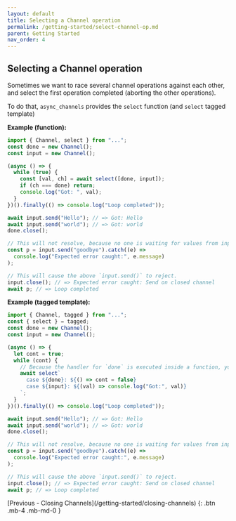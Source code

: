 ```yaml
---
layout: default
title: Selecting a Channel operation
permalink: /getting-started/select-channel-op.md
parent: Getting Started
nav_order: 4
---
```


## Selecting a Channel operation

Sometimes we want to race several channel operations against each other, and
select the first operation completed (aborting the other operations).

To do that, `async_channels` provides the `select` function (and `select` tagged
template)

**Example (function):**

```js
import { Channel, select } from "...";
const done = new Channel();
const input = new Channel();

(async () => {
  while (true) {
    const [val, ch] = await select([done, input]);
    if (ch === done) return;
    console.log("Got: ", val);
  }
})().finally(() => console.log("Loop completed"));

await input.send("Hello"); // => Got: Hello
await input.send("world"); // => Got: world
done.close();

// This will not resolve, because no one is waiting for values from input.
const p = input.send("goodbye").catch((e) =>
  console.log("Expected error caught:", e.message)
);

// This will cause the above `input.send()` to reject.
input.close(); // => Expected error caught: Send on closed channel
await p; // => Loop completed
```

**Example (tagged template):**

```js
import { Channel, tagged } from "...";
const { select } = tagged;
const done = new Channel();
const input = new Channel();

(async () => {
  let cont = true;
  while (cont) {
    // Because the handler for `done` is executed inside a function, you cannot `return` or `break` from it.
    await select`
      case ${done}: ${() => cont = false}
      case ${input}: ${(val) => console.log("Got:", val)}
    `;
  }
})().finally(() => console.log("Loop completed"));

await input.send("Hello"); // => Got: Hello
await input.send("world"); // => Got: world
done.close();

// This will not resolve, because no one is waiting for values from input.
const p = input.send("goodbye").catch((e) =>
  console.log("Expected error caught:", e.message)
);

// This will cause the above `input.send()` to reject.
input.close(); // => Expected error caught: Send on closed channel
await p; // => Loop completed
```

<div class="d-flex flex-justify-start">
[Previous - Closing Channels](/getting-started/closing-channels)
{: .btn .mb-4 .mb-md-0 }
</div>
